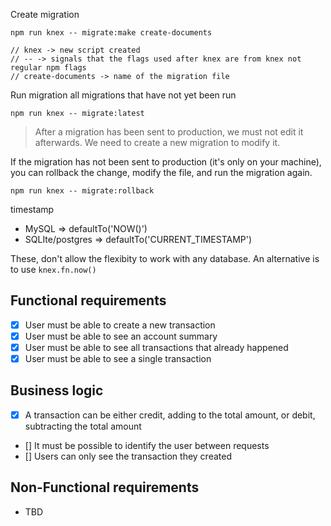 Create migration
```
npm run knex -- migrate:make create-documents

// knex -> new script created
// -- -> signals that the flags used after knex are from knex not regular npm flags
// create-documents -> name of the migration file
```

Run migration all migrations that have not yet been run
```
npm run knex -- migrate:latest
```

> After a migration has been sent to production, we must not edit it afterwards. We need to create a new migration to modify it.

If the migration has not been sent to production (it's only on your machine), you can rollback the change, modify the file, and run the migration again.
```
npm run knex -- migrate:rollback
```

timestamp
- MySQL => defaultTo('NOW()')
- SQLIte/postgres => defaultTo('CURRENT_TIMESTAMP')

These, don't allow the flexibity to work with any database. An alternative is to use `knex.fn.now()`


## Functional requirements
- [X] User must be able to create a new transaction
- [X] User must be able to see an account summary
- [X] User must be able to see all transactions that already happened
- [X] User must be able to see a single transaction

## Business logic
- [X] A transaction can be either credit, adding to the total amount, or debit, subtracting the total amount
- [] It must be possible to identify the user between requests
- [] Users can only see the transaction they created

## Non-Functional requirements

- TBD